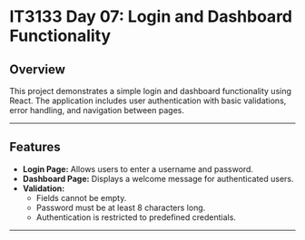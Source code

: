 # IT3133 Day 07: Login and Dashboard Functionality

## Overview
This project demonstrates a simple login and dashboard functionality using React. The application includes user authentication with basic validations, error handling, and navigation between pages.

---

## Features
- **Login Page:** Allows users to enter a username and password.
- **Dashboard Page:** Displays a welcome message for authenticated users.
- **Validation:**
  - Fields cannot be empty.
  - Password must be at least 8 characters long.
  - Authentication is restricted to predefined credentials.

---
